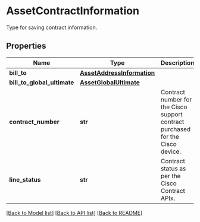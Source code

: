 # AssetContractInformation

Type for saving contract information. 
## Properties
Name | Type | Description | Notes
------------ | ------------- | ------------- | -------------
**bill_to** | [**AssetAddressInformation**](AssetAddressInformation.md) |  | [optional] 
**bill_to_global_ultimate** | [**AssetGlobalUltimate**](AssetGlobalUltimate.md) |  | [optional] 
**contract_number** | **str** | Contract number for the Cisco support contract purchased for the Cisco device.   | [optional] [readonly] 
**line_status** | **str** | Contract status as per the Cisco Contract APIx.    | [optional] [readonly] 

[[Back to Model list]](../README.md#documentation-for-models) [[Back to API list]](../README.md#documentation-for-api-endpoints) [[Back to README]](../README.md)


